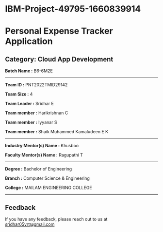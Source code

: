 
# IBM-Project-49795-1660839914

# Personal Expense Tracker Application


## Category: Cloud App Development


**Batch Name :** B6-6M2E

---

**Team ID :** PNT2022TMID29142

**Team Size :** 4

**Team Leader :** Sridhar E

**Team member :** Harikrishnan C 

**Team member :** Iyyanar S  

**Team member :** Shaik Muhammed Kamaludeen E K

---
**Industry Mentor(s) Name :** Khusboo

**Faculty Mentor(s) Name :**  Ragupathi T

---

**Degree	:**	
Bachelor of Engineering

**Branch	:**	
Computer Science & Engineering

**College	:**	
 MAILAM ENGINEERING COLLEGE

---

## Feedback

If you have any feedback, please reach out to us at sridhar05vrt@gmail.com



